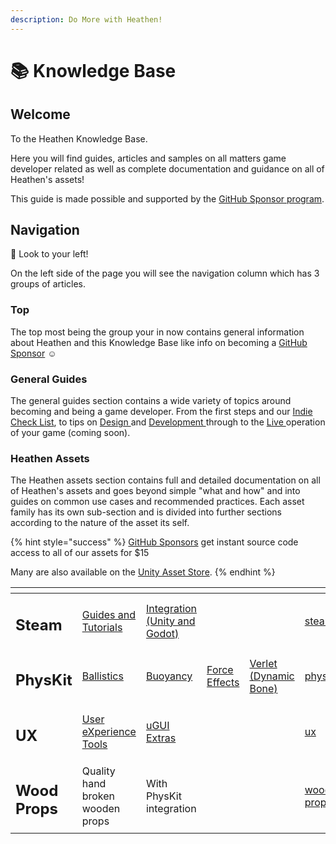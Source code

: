 ```yaml
---
description: Do More with Heathen!
---
```


# 📚 Knowledge Base

## Welcome

To the Heathen Knowledge Base.&#x20;

Here you will find guides, articles and samples on all matters game developer related as well as complete documentation and guidance on all of Heathen's assets!

This guide is made possible and supported by the [GitHub Sponsor program](become-a-sponsor/).

## Navigation

:eyes: Look to your left!

On the left side of the page you will see the navigation column which has 3 groups of articles.&#x20;

### Top

The top most being the group your in now contains general information about Heathen and this Knowledge Base like info on becoming a [GitHub Sponsor](become-a-sponsor/) :relaxed:

### General Guides

The general guides section contains a wide variety of topics around becoming and being a game developer. From the first steps and our [Indie Check List](company/getting-started/indie-check-list.md), to tips on [Design ](company/design/)and [Development ](company/development/)through to the [Live ](company/live.md)operation of your game (coming soon).

### Heathen Assets

The Heathen assets section contains full and detailed documentation on all of Heathen's assets and goes beyond simple "what and how" and into guides on common use cases and recommended practices. Each asset family has its own sub-section and is divided into further sections according to the nature of the asset its self.

{% hint style="success" %}
[GitHub Sponsors](become-a-sponsor/) get instant source code access to all of our assets for $15

Many are also available on the [Unity Asset Store](https://assetstore.unity.com/publishers/5836).
{% endhint %}

<table data-view="cards"><thead><tr><th></th><th></th><th></th><th></th><th></th><th data-hidden data-card-target data-type="content-ref"></th><th data-hidden data-card-cover data-type="files"></th></tr></thead><tbody><tr><td><h2>Steam</h2></td><td><a href="company/steam/">Guides and Tutorials</a></td><td><a href="assets/steamworks/">Integration (Unity and Godot)</a></td><td></td><td></td><td><a href="company/steam/">steam</a></td><td><a href=".gitbook/assets/Steamworks_Cover.jpg">Steamworks_Cover.jpg</a></td></tr><tr><td><h2>PhysKit</h2></td><td><a href="assets/physkit/learning/sample-scenes/fantasy-style-ballistic-simulation.md">Ballistics</a></td><td><a href="assets/physkit/learning/sample-scenes/1-buoyancy-example.md">Buoyancy</a></td><td><a href="assets/physkit/learning/sample-scenes/1-force-effect-fields.md">Force Effects</a></td><td><a href="assets/physkit/learning/sample-scenes/2-verlet-spring-skinned-mesh.md">Verlet (Dynamic Bone)</a></td><td><a href="assets/physkit/">physkit</a></td><td><a href=".gitbook/assets/PhysKit Card.png">PhysKit Card.png</a></td></tr><tr><td><h2>UX</h2></td><td><a href="assets/ux/learning/core-concepts/">User eXperience Tools</a></td><td><a href="assets/ux/learning/ugui-extras/">uGUI Extras</a></td><td></td><td></td><td><a href="assets/ux/">ux</a></td><td><a href=".gitbook/assets/Splash Screen (1).png">Splash Screen (1).png</a></td></tr><tr><td><h2>Wood Props</h2></td><td>Quality hand broken wooden props</td><td>With PhysKit integration</td><td></td><td></td><td><a href="assets/art-assets/breakable/wood-props/">wood-props</a></td><td><a href=".gitbook/assets/WoodBreakableProps_16_9.png">WoodBreakableProps_16_9.png</a></td></tr></tbody></table>
